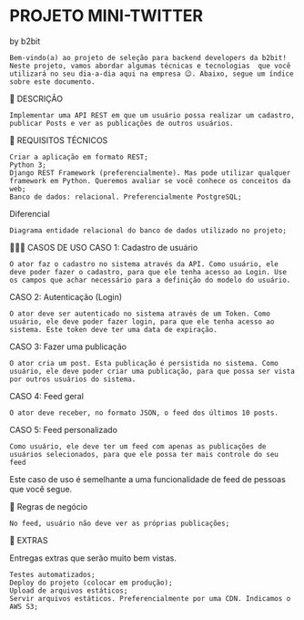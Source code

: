 # PROJETO MINI-TWITTER

by b2bit


	Bem-vindo(a) ao projeto de seleção para backend developers da b2bit! Neste projeto, vamos abordar algumas técnicas e tecnologias  que você utilizará no seu dia-a-dia aqui na empresa 😉. Abaixo, segue um índice sobre este documento. 

🏁 DESCRIÇÃO

	Implementar uma API REST em que um usuário possa realizar um cadastro, publicar Posts e ver as publicações de outros usuários.


📄 REQUISITOS TÉCNICOS

    Criar a aplicação em formato REST;
    Python 3;
    Django REST Framework (preferencialmente). Mas pode utilizar qualquer framework em Python. Queremos avaliar se você conhece os conceitos da web;
    Banco de dados: relacional. Preferencialmente PostgreSQL;


Diferencial

    Diagrama entidade relacional do banco de dados utilizado no projeto;


👨🏼‍🏫 CASOS DE USO
CASO 1: Cadastro de usuário

	O ator faz o cadastro no sistema através da API. Como usuário, ele deve poder fazer o cadastro, para que ele tenha acesso ao Login. Use os campos que achar necessário para a definição do modelo do usuário.


CASO 2: Autenticação (Login)

	O ator deve ser autenticado no sistema através de um Token. Como usuário, ele deve poder fazer login, para que ele tenha acesso ao sistema. Este token deve ter uma data de expiração.


CASO 3: Fazer uma publicação

	O ator cria um post. Esta publicação é persistida no sistema. Como usuário, ele deve poder criar uma publicação, para que possa ser vista por outros usuários do sistema.


CASO 4: Feed geral

    O ator deve receber, no formato JSON, o feed dos últimos 10 posts.


CASO 5: Feed personalizado

    Como usuário, ele deve ter um feed com apenas as publicações de usuários selecionados, para que ele possa ter mais controle do seu feed


Este caso de uso é semelhante a uma funcionalidade de feed de pessoas que você segue.



📜 Regras de negócio

    No feed, usuário não deve ver as próprias publicações;



💯 EXTRAS

Entregas extras que serão muito bem vistas.

    Testes automatizados;
    Deploy do projeto (colocar em produção);
    Upload de arquivos estáticos;
    Servir arquivos estáticos. Preferencialmente por uma CDN. Indicamos o AWS S3;


